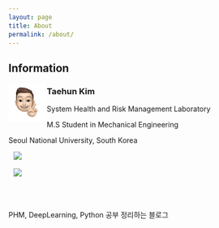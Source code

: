 ```yaml
---
layout: page
title: About
permalink: /about/
---
```


## Information

<img src="/public/img/kth1.png" align="left" style="width:15%; height:auto">

### Taehun Kim <br>

System Health and Risk Management Laboratory

M.S Student in Mechanical Engineering

Seoul National University, South Korea

<a href = "https://www.instagram.com/tae_____hun/"><img src = "http://img.shields.io/badge/-Instagram-black?style=flat&logo=Instagram&link=https://instagram.com/alpox.dev/"
                                                        style="height : auto; margin-left : 10px; margin-right : 10px;"/></a>

<a href="https://github.com/SSSAMKIM/SSSAMKIM.github.io">
    <img 
        src="http://img.shields.io/badge/-Tech%20Blog-655ced?style=flat&logo=github&link=https://alpox.kr"
        style="height : auto; margin-left : 10px; margin-right : 10px;"/>
</a>

<br><br>

PHM, DeepLearning, Python 공부 정리하는 블로그
